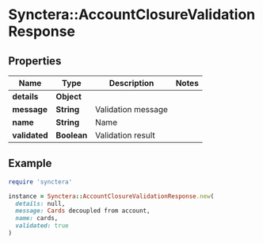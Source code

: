 # Synctera::AccountClosureValidationResponse

## Properties

| Name | Type | Description | Notes |
| ---- | ---- | ----------- | ----- |
| **details** | **Object** |  |  |
| **message** | **String** | Validation message |  |
| **name** | **String** | Name |  |
| **validated** | **Boolean** | Validation result |  |

## Example

```ruby
require 'synctera'

instance = Synctera::AccountClosureValidationResponse.new(
  details: null,
  message: Cards decoupled from account,
  name: cards,
  validated: true
)
```

